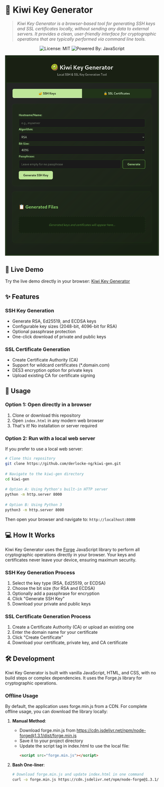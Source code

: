 # 🥝 Kiwi Key Generator

> *Kiwi Key Generator is a browser-based tool for generating SSH keys and SSL certificates locally, without sending any data to external servers. It provides a clean, user-friendly interface for cryptographic operations that are typically performed via command line tools.*

<div align="center">

![License: MIT](https://img.shields.io/badge/License-MIT-yellow.svg)
![Powered By: JavaScript](https://img.shields.io/badge/Powered%20By-JavaScript-blue.svg)

</div>

![Kiwi Key Generator Screenshot](kiwi-gen.png)

## 🚀 Live Demo

Try the live demo directly in your browser: [Kiwi Key Generator](https://derlocke-ng.github.io/kiwi-gen/)

## ✨ Features

### SSH Key Generation
- Generate RSA, Ed25519, and ECDSA keys
- Configurable key sizes (2048-bit, 4096-bit for RSA)
- Optional passphrase protection
- One-click download of private and public keys

### SSL Certificate Generation
- Create Certificate Authority (CA)
- Support for wildcard certificates (*.domain.com)
- DES3 encryption option for private keys
- Upload existing CA for certificate signing

## 🔧 Usage

### Option 1: Open directly in a browser
1. Clone or download this repository
2. Open `index.html` in any modern web browser
3. That's it! No installation or server required

### Option 2: Run with a local web server
If you prefer to use a local web server:
```bash
# Clone this repository
git clone https://github.com/derlocke-ng/kiwi-gen.git

# Navigate to the kiwi-gen directory
cd kiwi-gen

# Option A: Using Python's built-in HTTP server
python -m http.server 8000

# Option B: Using Python 3
python3 -m http.server 8000
```

Then open your browser and navigate to: `http://localhost:8000`

## 💻 How It Works

Kiwi Key Generator uses the [Forge](https://github.com/digitalbazaar/forge) JavaScript library to perform all cryptographic operations directly in your browser. Your keys and certificates never leave your device, ensuring maximum security.

### SSH Key Generation Process
1. Select the key type (RSA, Ed25519, or ECDSA)
2. Choose the bit size (for RSA and ECDSA)
3. Optionally add a passphrase for encryption
4. Click "Generate SSH Key"
5. Download your private and public keys

### SSL Certificate Generation Process
1. Create a Certificate Authority (CA) or upload an existing one
2. Enter the domain name for your certificate
3. Click "Create Certificate"
4. Download your certificate, private key, and CA certificate


## 🛠️ Development

Kiwi Key Generator is built with vanilla JavaScript, HTML, and CSS, with no build steps or complex dependencies. It uses the Forge.js library for cryptographic operations.

### Offline Usage

By default, the application uses forge.min.js from a CDN. For complete offline usage, you can download the library locally:

1. **Manual Method**:
   - Download forge.min.js from https://cdn.jsdelivr.net/npm/node-forge@1.3.1/dist/forge.min.js
   - Save it to your project directory
   - Update the script tag in index.html to use the local file:
     ```html
     <script src="forge.min.js"></script>
     ```

2. **Bash One-liner**:
   ```bash
   # Download forge.min.js and update index.html in one command
   curl -o forge.min.js https://cdn.jsdelivr.net/npm/node-forge@1.3.1/dist/forge.min.js && sed -i 's|https://cdn.jsdelivr.net/npm/node-forge@1.3.1/dist/forge.min.js|forge.min.js|g' index.html
   ```


